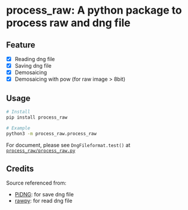 # process_raw: A python package to process raw and dng file

## Feature
- [x] Reading dng file
- [x] Saving dng file
- [x] Demosaicing
- [x] Demosaicing with pow (for raw image > 8bit)

## Usage 
```bash
# Install
pip install process_raw 

# Example
python3 -m process_raw.process_raw
```
For document, please see `DngFileformat.test()` at [`process_raw/process_raw.py`](process_raw/process_raw.py#L154)

## Credits
Source referenced from:
- [PiDNG](https://github.com/schoolpost/PiDNG): for save dng file
- [rawpy](https://github.com/letmaik/rawpy): for read dng file
